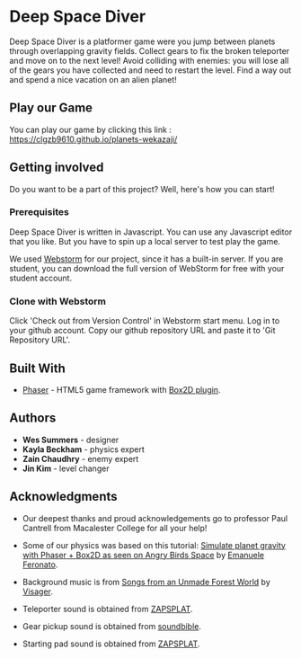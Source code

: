 # Deep Space Diver

Deep Space Diver is a platformer game were you jump between planets through overlapping gravity fields. Collect gears to fix the broken teleporter and move on to the next level! Avoid colliding with enemies: you will lose all of the gears you have collected and need to restart the level. Find a way out and spend a nice vacation on an alien planet!

## Play our Game

You can play our game by clicking this link : https://clgzb9610.github.io/planets-wekazaji/

## Getting involved

Do you want to be a part of this project? Well, here's how you can start!

### Prerequisites

Deep Space Diver is written in Javascript. You can use any Javascript editor that you like. But you have to spin up a local server to test play the game.

We used [Webstorm](https://www.jetbrains.com/webstorm/download) for our project, since it has a built-in server. If you are student, you can download the full version of WebStorm for free with your student account.

### Clone with Webstorm

Click 'Check out from Version Control' in Webstorm start menu. Log in to your github account. Copy our github repository URL and paste it to 'Git Repository URL'.

## Built With

* [Phaser](https://phaser.io/) - HTML5 game framework with [Box2D plugin](https://phaser.io/shop/plugins/box2d).

## Authors

* **Wes Summers** - designer
* **Kayla Beckham** - physics expert
* **Zain Chaudhry** - enemy expert
* **Jin Kim** - level changer

## Acknowledgments

* Our deepest thanks and proud acknowledgements go to professor Paul Cantrell from Macalester College for all your help!

* Some of our physics was based on this tutorial: [Simulate planet gravity with Phaser + Box2D as seen on Angry Birds Space](http://www.emanueleferonato.com/2015/06/19/simulate-planet-gravity-with-phaser-box2d-as-seen-on-angry-birds-space/) by [Emanuele Feronato](http://www.emanueleferonato.com/).
* Background music is from [Songs from an Unmade Forest World](http://freemusicarchive.org/music/Visager/Songs_from_an_Unmade_Forest_World/) by [Visager](http://freemusicarchive.org/music/Visager/).
* Teleporter sound is obtained from [ZAPSPLAT](https://www.zapsplat.com/music/magical-portal-open-1/).
* Gear pickup sound is obtained from [soundbible](http://soundbible.com/1628-Ting.html).
* Starting pad sound is obtained from [ZAPSPLAT](https://www.zapsplat.com/music/telekinesis-blast-magical-zap-2/).
